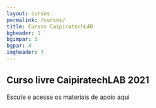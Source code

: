 ```yaml
---
layout: cursos
permalink: /cursos/
title: Cursos CaipiratechLAB
bgheader: 1
bgimpar: 3
bgpar: 4 
imgheader: 7  
---
```


## Curso livre CaipiratechLAB 2021

Escute e acesse os materiais de apoio aqui